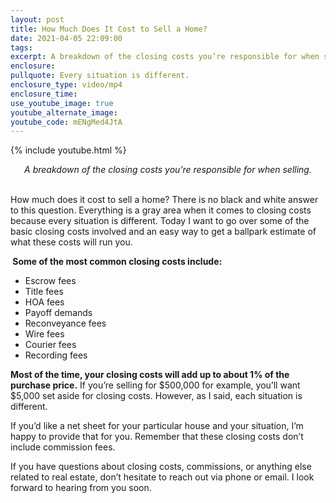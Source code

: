 ```yaml
---
layout: post
title: How Much Does It Cost to Sell a Home?
date: 2021-04-05 22:09:00
tags:
excerpt: A breakdown of the closing costs you’re responsible for when selling.
enclosure:
pullquote: Every situation is different.
enclosure_type: video/mp4
enclosure_time:
use_youtube_image: true
youtube_alternate_image:
youtube_code: mENgMed4JtA
---
```

{% include youtube.html %}

<center><em>A breakdown of the closing costs you&rsquo;re responsible for when selling.</em></center>

<center>&nbsp;</center>

How much does it cost to sell a home? There is no black and white answer to this question. Everything is a gray area when it comes to closing costs because every situation is different. Today I want to go over some of the basic closing costs involved and an easy way to get a ballpark estimate of what these costs will run you.

**&nbsp;Some of the most common closing costs include:**

* Escrow fees
* Title fees
* HOA fees
* Payoff demands
* Reconveyance fees
* Wire fees
* Courier fees
* Recording fees

**Most of the time, your closing costs will add up to about 1% of the purchase price.** If you’re selling for $500,000 for example, you’ll want $5,000 set aside for closing costs. However, as I said, each situation is different.&nbsp;

If you’d like a net sheet for your particular house and your situation, I’m happy to provide that for you. Remember that these closing costs don’t include commission fees.&nbsp;

If you have questions about closing costs, commissions, or anything else related to real estate, don’t hesitate to reach out via phone or email. I look forward to hearing from you soon.
